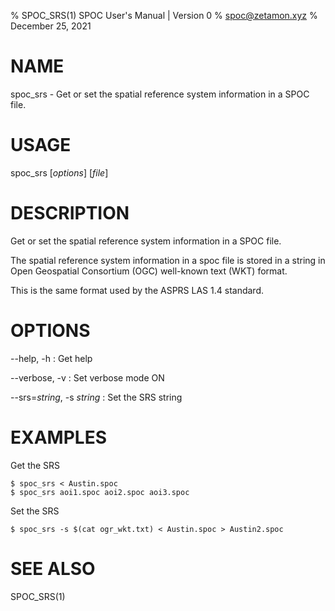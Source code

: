 % SPOC_SRS(1) SPOC User's Manual | Version 0
% spoc@zetamon.xyz
% December 25, 2021

# NAME

spoc_srs - Get or set the spatial reference system information in a SPOC
file.

# USAGE

spoc_srs [*options*] [*file*]

# DESCRIPTION

Get or set the spatial reference system information in a SPOC file.

The spatial reference system information in a spoc file is stored in a
string in Open Geospatial Consortium (OGC) well-known text (WKT) format.

This is the same format used by the ASPRS LAS 1.4 standard.

# OPTIONS

--help, -h
:   Get help

--verbose, -v
:   Set verbose mode ON

--srs=*string*, -s *string*
:   Set the SRS string

# EXAMPLES

Get the SRS

    $ spoc_srs < Austin.spoc
    $ spoc_srs aoi1.spoc aoi2.spoc aoi3.spoc

Set the SRS

    $ spoc_srs -s $(cat ogr_wkt.txt) < Austin.spoc > Austin2.spoc

# SEE ALSO

SPOC_SRS(1)
